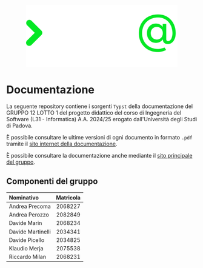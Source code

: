<p align="center">
    <picture>
    <source media="(prefers-color-scheme: dark)" srcset="./assets/img/logo_dark.svg">
    <source media="(prefers-color-scheme: light)" srcset="./assets/img/logo.svg">
    <img width="400" alt="Shows a black logo in light color mode and a white one in dark color mode." src="./assets/img/logo_dark.svg">
    </picture>
</p>

# Documentazione

La seguente repository contiene i sorgenti `Typst` della documentazione del GRUPPO 12 LOTTO 1 del progetto didattico del corso di Ingegneria del Software (L31 - Informatica) A.A. 2024/25 erogato dall'Università degli Studi di Padova.

È possibile consultare le ultime versioni di ogni documento in formato `.pdf` tramite il [sito internet della documentazione](https://sweatunipd.github.io/docs/).

È possibile consultare la documentazione anche mediante il [sito principale del gruppo](https://sweatunipd.github.io/).

## Componenti del gruppo

| Nominativo        | Matricola |
| :---------------- | :-------: |
| Andrea Precoma    |  2068227  |
| Andrea Perozzo    |  2082849  |
| Davide Marin      |  2068234  |
| Davide Martinelli |  2034341  |
| Davide Picello    |  2034825  |
| Klaudio Merja     |  2075538  |
| Riccardo Milan    |  2068231  |
